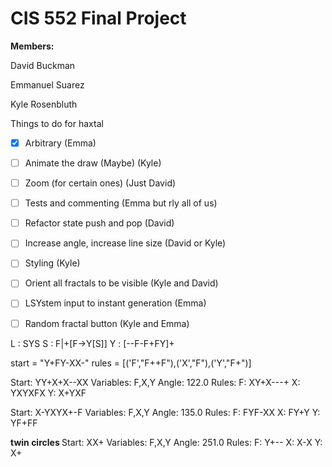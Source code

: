 <h1> CIS 552 Final Project </h1>

<b>Members: </b>

David Buckman

Emmanuel Suarez

Kyle Rosenbluth

Things to do for haxtal

- [x] Arbitrary (Emma)
- [ ] Animate the draw (Maybe) (Kyle)
- [ ] Zoom (for certain ones) (Just David)
- [ ] Tests and commenting (Emma but rly all of us)
- [ ] Refactor state push and pop (David)
- [ ] Increase angle, increase line size (David or Kyle)
- [ ] Styling (Kyle)
- [ ] Orient all fractals to be visible (Kyle and David)
- [ ] LSYstem input to instant generation (Emma)
- [ ] Random fractal button (Kyle and Emma)


L : SYS
S : F|+[F->Y[S]]
Y : [--F-F+FY]+

start = "Y+FY-XX-" rules = [('F',"F++F"),('X',"F"),('Y',"F+")]

Start: YY+X+X--XX
Variables: F,X,Y
Angle: 122.0
Rules:
 F: XY+X---+
 X: YXYXFX
 Y: X+YXF

Start: X-YXYX+-F
Variables: F,X,Y
Angle: 135.0
Rules:
  F: FYF-XX
  X: FY+Y
  Y: YF+FF

<b> twin circles </b>
  Start: XX+
  Variables: F,X,Y
  Angle: 251.0
  Rules:
   F: Y+--
   X: X-X
   Y: X+
